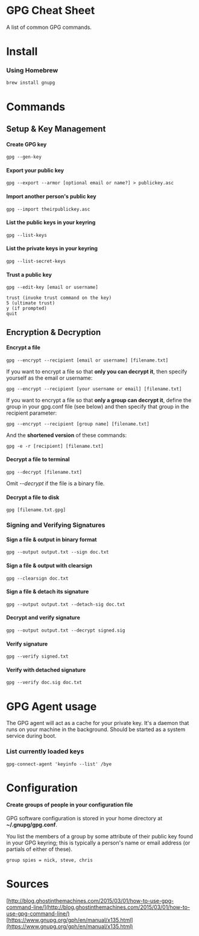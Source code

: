 # GPG Cheat Sheet

A list of common GPG commands.

# Install

### Using Homebrew

```brew install gnupg```

# Commands

## Setup & Key Management

#### Create GPG key
```gpg --gen-key```

#### Export your public key
```gpg --export --armor [optional email or name?] > publickey.asc```

#### Import another person's public key
```gpg --import theirpublickey.asc```

#### List the public keys in your keyring
```gpg --list-keys```

#### List the private keys in your keyring
```gpg --list-secret-keys```

#### Trust a public key
```
gpg --edit-key [email or username]

trust (invoke trust command on the key)
5 (ultimate trust)
y (if prompted)
quit

```

## Encryption & Decryption

#### Encrypt a file
```gpg --encrypt --recipient [email or username] [filename.txt]```

If you want to encrypt a file so that **only you can decrypt it**, then specify yourself as the email or username:

```gpg --encrypt --recipient [your username or email] [filename.txt]```

If you want to encrypt a file so that **only a group can decrypt it**, define the group in your gpg.conf file (see below) and then specify that group in the recipient parameter:

```gpg --encrypt --recipient [group name] [filename.txt]```

And the **shortened version** of these commands:

```gpg -e -r [recipient] [filename.txt]```

#### Decrypt a file to terminal
```gpg --decrypt [filename.txt]```

Omit *--decrypt* if the file is a binary file.

#### Decrypt a file to disk
```gpg [filename.txt.gpg]```

### Signing and Verifying Signatures

#### Sign a file & output in binary format
```gpg --output output.txt --sign doc.txt```

#### Sign a file & output with clearsign
```gpg --clearsign doc.txt```

#### Sign a file & detach its signature
```gpg --output output.txt --detach-sig doc.txt```

#### Decrypt and verify signature
```gpg --output output.txt --decrypt signed.sig```

#### Verify signature
```gpg --verify signed.txt```

#### Verify with detached signature
```gpg --verify doc.sig doc.txt```

# GPG Agent usage
The GPG agent will act as a cache for your private key. It's a daemon that runs on your machine in the background. Should be started as a system service during boot.

### List currently loaded keys
```gpg-connect-agent 'keyinfo --list' /bye```


# Configuration

#### Create groups of people in your configuration file
GPG software configuration is stored in your home directory at **~/.gnupg/gpg.conf**.

You list the members of a group by some attribute of their public key found in your GPG keyring; this is typically a person's name or email address (or partials of either of these).

```group spies = nick, steve, chris```

# Sources

[http://blog.ghostinthemachines.com/2015/03/01/how-to-use-gpg-command-line/](http://blog.ghostinthemachines.com/2015/03/01/how-to-use-gpg-command-line/)
[https://www.gnupg.org/gph/en/manual/x135.html](https://www.gnupg.org/gph/en/manual/x135.html)
